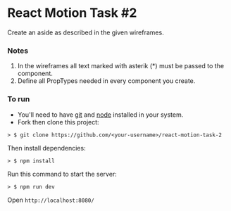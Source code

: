 # React Motion Task #2
Create an aside as described in the given wireframes.

### Notes
1. In the wireframes all text marked with asterik (*) must be passed to the component.
2. Define all PropTypes needed in every component you create.

### To run

* You'll need to have [git](https://git-scm.com/) and [node](https://nodejs.org/en/) installed in your system.
* Fork then clone this project:

```
> $ git clone https://github.com/<your-username>/react-motion-task-2
```

Then install dependencies:

```
> $ npm install
```

Run this command to start the server:

```
> $ npm run dev
```

Open `http://localhost:8080/`
